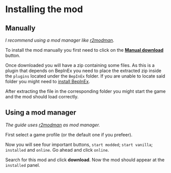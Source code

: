 # Installing the mod

## Manually

_I recommend using a mod manager like [r2modman](https://thunderstore.io/c/lethal-company/p/ebkr/r2modman/)._

To install the mod manually you first need to click on the **[Manual download](https://https://thunderstore.io/package/download/AMRV/ConfigurableCompany/1.1.0/)** button.

Once downloaded you will have a zip containing some files. As this is a plugin that depends on BepInEx you need to place the extracted zip inside the `plugins` located under the `BepInEx` folder. If you are unable to locate said folder you might need to [install BepInEx](https://thunderstore.io/c/lethal-company/p/BepInEx/BepInExPack/).

After extracting the file in the corresponding folder you might start the game and the mod should load correctly.

## Using a mod manager

_The guide uses [r2modman](https://thunderstore.io/c/lethal-company/p/ebkr/r2modman/) as mod manager._

First select a game profile (or the default one if you prefeer).

Now you will see four important buttons, `start modded`; `start vanilla`; `installed` and `online`. Go ahead and click `online`.

Search for this mod and click **download**. Now the mod should appear at the `installed` panel.
